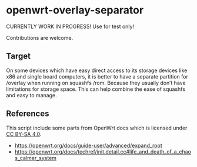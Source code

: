 # openwrt-overlay-separator

CURRENTLY WORK IN PROGRESS! Use for test only!

Contributions are welcome.

## Target
On some devices which have easy direct access to its storage devices like x86 and single board computers, it is better to have a separate partition for /overlay when running on squashfs /rom. Because they usually don’t have limitations for storage space. This can help combine the ease of squashfs and easy to manage.

## References

This script include some parts from OpenWrt docs which is licensed under [CC BY-SA 4.0](https://creativecommons.org/licenses/by-sa/4.0/deed.en).
- https://openwrt.org/docs/guide-user/advanced/expand_root
- https://openwrt.org/docs/techref/init.detail.cc#life_and_death_of_a_chaos_calmer_system